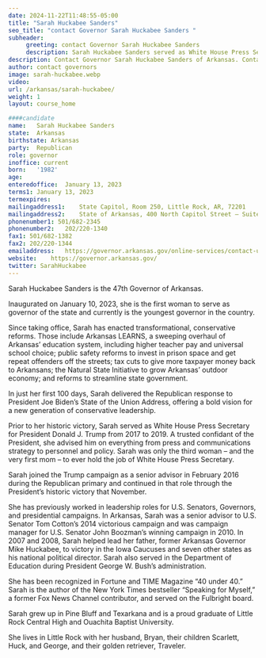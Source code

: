 ```yaml
---
date: 2024-11-22T11:48:55-05:00
title: "Sarah Huckabee Sanders"
seo_title: "contact Governor Sarah Huckabee Sanders "
subheader:
     greeting: contact Governor Sarah Huckabee Sanders 
     description: Sarah Huckabee Sanders served as White House Press Secretary for President Donald J. Trump from 2017 to 2019. A trusted confidant of the President, Sarah advised him on everything from press and communications strategy to personnel and policy.
description: Contact Governor Sarah Huckabee Sanders of Arkansas. Contact information for Sarah Huckabee Sanders includes his email address, phone number, and mailing address.
author: contact governors
image: sarah-huckabee.webp
video:
url: /arkansas/sarah-huckabee/
weight: 1
layout: course_home

####candidate
name:	Sarah Huckabee Sanders
state:	Arkansas
birthstate: Arkansas
party:	Republican
role: governor
inoffice: current
born:	'1982'
age: 
enteredoffice:	January 13, 2023
terms1: January 13, 2023
termexpires:	
mailingaddress1:	State Capitol, Room 250, Little Rock, AR, 72201
mailingaddress2:	State of Arkansas, 400 North Capitol Street – Suite 365 ,Washington, DC, 20001		
phonenumber1: 501/682-2345
phonenumber2:	202/220-1340
fax1: 501/682-1382
fax2: 202/220-1344
emailaddress:	https://governor.arkansas.gov/online-services/contact-us/
website:	https://governor.arkansas.gov/
twitter: SarahHuckabee
---
```

Sarah Huckabee Sanders is the 47th Governor of Arkansas.

Inaugurated on January 10, 2023, she is the first woman to serve as governor of the state and currently is the youngest governor in the country.

Since taking office, Sarah has enacted transformational, conservative reforms. Those include Arkansas LEARNS, a sweeping overhaul of Arkansas’ education system, including higher teacher pay and universal school choice; public safety reforms to invest in prison space and get repeat offenders off the streets; tax cuts to give more taxpayer money back to Arkansans; the Natural State Initiative to grow Arkansas’ outdoor economy; and reforms to streamline state government.

In just her first 100 days, Sarah delivered the Republican response to President Joe Biden’s State of the Union Address, offering a bold vision for a new generation of conservative leadership.

Prior to her historic victory, Sarah served as White House Press Secretary for President Donald J. Trump from 2017 to 2019. A trusted confidant of the President, she advised him on everything from press and communications strategy to personnel and policy. Sarah was only the third woman – and the very first mom – to ever hold the job of White House Press Secretary.

Sarah joined the Trump campaign as a senior advisor in February 2016 during the Republican primary and continued in that role through the President’s historic victory that November.

She has previously worked in leadership roles for U.S. Senators, Governors, and presidential campaigns. In Arkansas, Sarah was a senior advisor to U.S. Senator Tom Cotton’s 2014 victorious campaign and was campaign manager for U.S. Senator John Boozman’s winning campaign in 2010. In 2007 and 2008, Sarah helped lead her father, former Arkansas Governor Mike Huckabee, to victory in the Iowa Caucuses and seven other states as his national political director. Sarah also served in the Department of Education during President George W. Bush’s administration.

She has been recognized in Fortune and TIME Magazine “40 under 40.” Sarah is the author of the New York Times bestseller “Speaking for Myself,” a former Fox News Channel contributor, and served on the Fulbright board.

Sarah grew up in Pine Bluff and Texarkana and is a proud graduate of Little Rock Central High and Ouachita Baptist University.

She lives in Little Rock with her husband, Bryan, their children Scarlett, Huck, and George, and their golden retriever, Traveler.